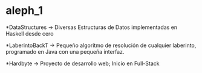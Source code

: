 # aleph_1

*DataStructures -> Diversas Estructuras de Datos implementadas en Haskell desde cero

*LaberintoBackT -> Pequeño algoritmo de resolución de cualquier laberinto, programado en Java con una pequeña interfaz.

*Hardbyte -> Proyecto de desarrollo web; Inicio en Full-Stack
